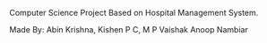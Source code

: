 Computer Science Project Based on Hospital Management System.

Made By: Abin Krishna, Kishen P C, M P Vaishak Anoop Nambiar
